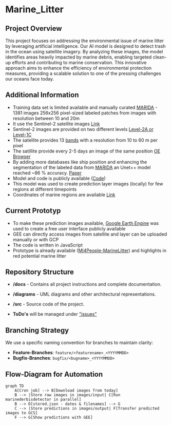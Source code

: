 # Marine_Litter

## Project Overview

This project focuses on addressing the environmental issue of marine litter by leveraging artificial intelligence. Our AI model is designed to detect trash in the ocean using satellite imagery. By analyzing these images, the model identifies areas heavily impacted by marine debris, enabling targeted clean-up efforts and contributing to marine conservation. This innovative approach aims to enhance the efficiency of environmental protection measures, providing a scalable solution to one of the pressing challenges our oceans face today. 

## Additional Information
- Training data set is limited available and manually curated [MARIDA](https://journals.plos.org/plosone/article?id=10.1371/journal.pone.0262247) - 1381 images 256x256 pixel-sized labeled patches from images with resolution between 10 and 20m
- It use the Sentinel-2 satellite images [Link](https://sentiwiki.copernicus.eu/web/s2-mission)
- Sentinel-2 images are provided on two different levels [Level-2A or Level-1C](https://developers.google.com/earth-engine/datasets/catalog/sentinel-2)
- The satellite provides 13 [bands](https://sentiwiki.copernicus.eu/web/s2-mission) with a resolution from 10 to 60 m per pixel
- The satillite provide every 2-5 days an image of the same position [OE Browser](https://apps.sentinel-hub.com/eo-browser/?zoom=7&lat=43.77903&lng=12.95288&themeId=DEFAULT-THEME&visualizationUrl=U2FsdGVkX1%2Fo0MQMJMe9reZjbTR8h6F3Bk2e%2Bt0%2BuBNt2bdf%2BpUw5HUYZC%2BC6Zk1zVnenS9oXT%2BsMh%2B3%2FKwyedQZfEsnQgMEFJM1EjcNTvaGB%2B%2BWdB%2B2PMxbpGD06QXc&datasetId=S2L2A&fromTime=2019-07-15T00%3A00%3A00.000Z&toTime=2019-07-15T23%3A59%3A59.999Z&layerId=1_TRUE_COLOR&demSource3D=%22MAPZEN%22)
- By adding more databases like ship position and enhancing the segmentation of the labeled data from [MARIDA](https://journals.plos.org/plosone/article?id=10.1371/journal.pone.0262247) an Unet++ model reached ~86 % accuracy. [Paper](https://arxiv.org/pdf/2307.02465)
- Model and code is publicly available ([Code](https://github.com/MarcCoru/marinedebrisdetector))
- This model was used to create prediction layer images (locally) for few regions at different timepoints
- Coordinates of marine regions are available [Link](https://www.marineregions.org/gazetteer.php?p=details&id=3314)

## Current Prototyp
- To make these prediction images available, [Google Earth Engine](https://earthengine.google.com/) was used to create a free user interface publicly available
- GEE can directly access images from satellite and layer can be uploaded manually or with GCP
- The code is written in JavaScript
- Prototype is already available ([MI4People-MarineLitter](https://mi4people.projects.earthengine.app/view/marine-litter)) and highlights in red potential marine litter


## Repository Structure

- **/docs** - Contains all project instructions and complete documentation.
- **/diagrams** - UML diagrams and other architectural representations.
- **/src** - Source code of the project.

- **ToDo's** will be managed under ["issues"](https://github.com/MI4People/Marine_Litter/issues/1)

## Branching Strategy

We use a specific naming convention for branches to maintain clarity:

- **Feature-Branches**: `feature/<featurename>_<YYYYMMDD>`
- **Bugfix-Branches**: `bugfix/<bugname>_<YYYYMMDD>`


## Flow-Diagram for Automation

```mermaid
graph TD
    A[Cron job] --> B[Download images from today]
    B --> |Store raw images in images/input| C[Run marinederbisdetector in parallel]
    B --> D[stored.json - dates & filenames] --> G
    C --> |Store predictions in images/output| F[Transfer predicted images to GCS]
    F --> G[Show predictions with GEE]
```
